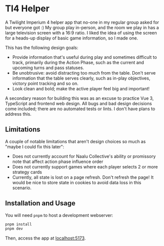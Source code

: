 # TI4 Helper

A Twilight Imperium 4 helper app that no-one in my regular group asked for but everyone got :) My group play in-person, and the room we play in has a large television screen with a 16:9 ratio. I liked the idea of using the screen for a heads-up display of basic game information, so I made one.

This has the following design goals:

- Provide information that's useful during play and sometimes difficult to track, primarily during the Action Phase, such as the current and upcoming turns and pass statuses. 
- Be unobtrusive: avoid distracting too much from the table. Don't serve information that the table serves clearly, such as in-play objectives, victory point tracking and so on.
- Look clean and bold; make the active player feel big and important!

A secondary reason for building this was as an excuse to practice Vue 3, TypeScript and frontend web design. All bugs and bad design decisions come included; there are no automated tests or lints. I don't have plans to address this.

## Limitations

A couple of notable limitations that aren't design choices so much as "maybe I could fix this later":

- Does not currently account for Naalu Collective's ability or promissory note that affect action phase influence order
- Does not currently support games where each player selects 2 or more strategy cards
- Currently, all state is lost on a page refresh. Don't refresh the page! It would be nice to store state in cookies to avoid data loss in this scenario.

## Installation and Usage

You will need `pnpm` to host a development webserver:

```sh
pnpm install
pnpm dev
```

Then, access the app at [localhost:5173](http://localhost:5173).